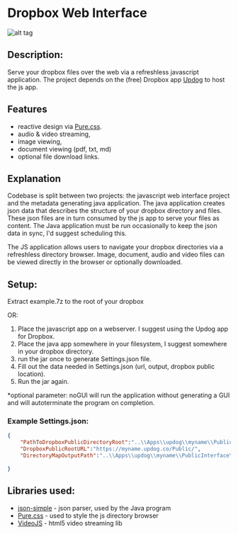 # Dropbox Web Interface
![alt tag](http://jfcameron.github.io/Images/WebInterface_DirectoryExplorer/Big.png "")

## Description:
Serve your dropbox files over the web via a refreshless javascript application.
The project depends on the (free) Dropbox app [Updog](https://updog.co/) to host the js app.

## Features
* reactive design via [Pure.css](https://purecss.io/).
* audio & video streaming, 
* image viewing, 
* document viewing (pdf, txt, md) 
* optional file download links.

## Explanation
Codebase is split between two projects: the javascript web interface project and the metadata generating java application. The java application creates json data that describes the structure of your dropbox directory and files. These json files are in turn consumed by the js app to serve your files as content. The Java application must be run occasionally to keep the json data in sync, I'd suggest scheduling this.

The JS application allows users to navigate your dropbox directories via a refreshless directory browser. Image, document, audio and video files can be viewed directly in the browser or optionally downloaded.

## Setup:
Extract example.7z to the root of your dropbox 

OR:

1. Place the javascript app on a webserver. I suggest using the Updog app for Dropbox.
2. Place the java app somewhere in your filesystem, I suggest somewhere in your dropbox directory.
3. run the jar once to generate Settings.json file.
4. Fill out the data needed in Settings.json (url, output, dropbox public location).
5. Run the jar again.

*optional parameter: noGUI will run the application without generating a GUI and will autoterminate the program on completion.

### Example Settings.json:
```JSON
{
    "PathToDropboxPublicDirectoryRoot":"..\\Apps\\updog\\myname\\Public\\",
    "DropboxPublicRootURL":"https://myname.updog.co/Public/",
    "DirectoryMapOutputPath":"..\\Apps\\updog\\myname\\PublicInterface\\"
    
}
```

## Libraries used:
* [json-simple](https://github.com/fangyidong/json-simple) - json parser, used by the Java program
* [Pure.css](https://purecss.io/) - used to style the js directory browser
* [VideoJS](http://videojs.com/) - html5 video streaming lib
